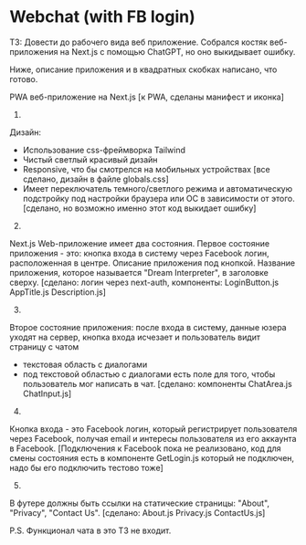 # Webchat (with FB login)

ТЗ:
Довести до рабочего вида веб приложение.
Собрался костяк веб-приложения на Next.js c помощью ChatGPT, но оно выкидывает ошибку.

Ниже, описание приложения и
в квадратных скобках написано, что готово.

PWA веб-приложение на Next.js
[к PWA, сделаны манифест и иконка]

1.
Дизайн:
- Использование css-фреймворка Tailwind
- Чистый светлый красивый дизайн
- Responsive, что бы смотрелся на мобильных устройствах
[все сделано, дизайн в файле globals.css]
- Имеет переключатель темного/светлого режима и автоматическую подстройку под настройки браузера или ОС в зависимости от этого.
[сделано, но возможно именно этот код выкидает ошибку]


2.
Next.js Web-приложение имеет два состояния.
Первое состояние приложения - это: 
кнопка входа в систему через Facebook логин, расположенная в центре.
Описание приложения под кнопкой.
Название приложения, которое называется "Dream Interpreter", в заголовке сверху.
[сделано: логин через next-auth, компоненты: LoginButton.js AppTitle.js Description.js]

3.
Второе состояние приложения:
после входа в систему, данные юзера уходят на сервер, кнопка входа исчезает и пользователь видит страницу с чатом
- текстовая область с диалогами
- под текстовой областью с диалогами есть поле для того, чтобы пользователь мог написать в чат.
[сделано: компоненты ChatArea.js ChatInput.js]

4.
Кнопка входа - это Facebook логин, который регистрирует пользователя через Facebook, получая email и интересы пользователя из его аккаунта в Facebook.
[Подключения к Facebook пока не реализовано, код для смены состояния есть в компоненте GetLogin.js который не подключен, надо бы его подключить тестово тоже]

5.
В футере должны быть ссылки на статические страницы: "About", "Privacy", "Contact Us".
[сделано: About.js Privacy.js ContactUs.js]

P.S.
Функционал чата в это ТЗ не входит.
